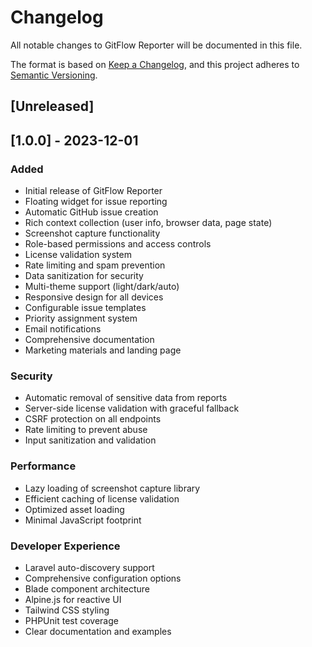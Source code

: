 # Changelog

All notable changes to GitFlow Reporter will be documented in this file.

The format is based on [Keep a Changelog](https://keepachangelog.com/en/1.0.0/),
and this project adheres to [Semantic Versioning](https://semver.org/spec/v2.0.0.html).

## [Unreleased]

## [1.0.0] - 2023-12-01

### Added
- Initial release of GitFlow Reporter
- Floating widget for issue reporting
- Automatic GitHub issue creation
- Rich context collection (user info, browser data, page state)
- Screenshot capture functionality
- Role-based permissions and access controls
- License validation system
- Rate limiting and spam prevention
- Data sanitization for security
- Multi-theme support (light/dark/auto)
- Responsive design for all devices
- Configurable issue templates
- Priority assignment system
- Email notifications
- Comprehensive documentation
- Marketing materials and landing page

### Security
- Automatic removal of sensitive data from reports
- Server-side license validation with graceful fallback
- CSRF protection on all endpoints
- Rate limiting to prevent abuse
- Input sanitization and validation

### Performance
- Lazy loading of screenshot capture library
- Efficient caching of license validation
- Optimized asset loading
- Minimal JavaScript footprint

### Developer Experience
- Laravel auto-discovery support
- Comprehensive configuration options
- Blade component architecture
- Alpine.js for reactive UI
- Tailwind CSS styling
- PHPUnit test coverage
- Clear documentation and examples